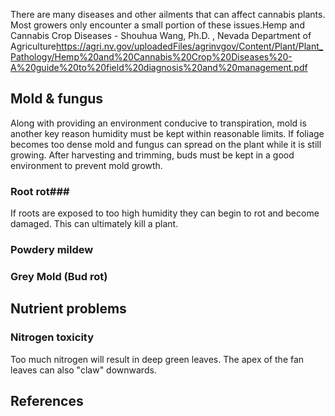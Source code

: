 There are many diseases and other ailments that can affect cannabis plants. Most growers only encounter a small portion of these issues.<ref>Hemp and Cannabis Crop Diseases - Shouhua Wang, Ph.D. , Nevada Department of Agriculture<nowiki/>https://agri.nv.gov/uploadedFiles/agrinvgov/Content/Plant/Plant_Pathology/Hemp%20and%20Cannabis%20Crop%20Diseases%20-A%20guide%20to%20field%20diagnosis%20and%20management.pdf</ref>

## Mold & fungus ##
Along with providing an environment conducive to transpiration, mold is another key reason humidity must be kept within reasonable limits. If foliage becomes too dense mold and fungus can spread on the plant while it is still growing. After harvesting and trimming, buds must be kept in a good environment to prevent mold growth.

### Root rot###
If roots are exposed to too high humidity they can begin to rot and become damaged. This can ultimately kill a plant.

### Powdery mildew ###

### Grey Mold (Bud rot) ###

## Nutrient problems ##

### Nitrogen toxicity ###
Too much nitrogen will result in deep green leaves. The apex of the fan leaves can also "claw" downwards.

## References ##
<references/>